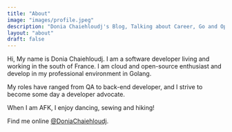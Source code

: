 ```yaml
---
title: "About"
image: "images/profile.jpeg"
description: "Donia Chaiehloudj's Blog, Talking about Career, Go and OpenSource stuff"
layout: "about"
draft: false
---
```



Hi, My name is Donia Chaiehloudj. I am a software developer living and working in the south of France. I am cloud and open-source enthusiast and develop in my professional environment in Golang.  

My roles have ranged from QA to back-end developer, and I strive to become some day a developer advocate. 


When I am AFK, I enjoy dancing, sewing and hiking!

Find me online [@DoniaChaiehloudj](https://linkedin.com/in/donia-chaiehloudj).
